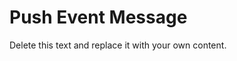                            

Push Event Message
==================

Delete this text and replace it with your own content.
